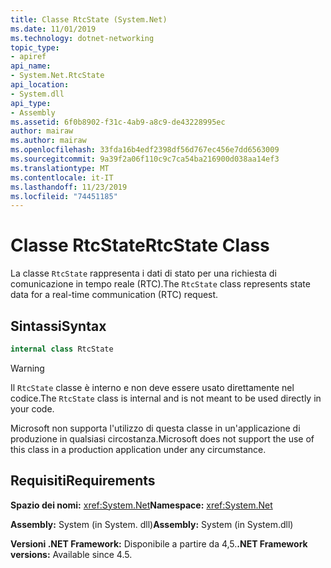 ```yaml
---
title: Classe RtcState (System.Net)
ms.date: 11/01/2019
ms.technology: dotnet-networking
topic_type:
- apiref
api_name:
- System.Net.RtcState
api_location:
- System.dll
api_type:
- Assembly
ms.assetid: 6f0b8902-f31c-4ab9-a8c9-de43228995ec
author: mairaw
ms.author: mairaw
ms.openlocfilehash: 33fda16b4edf2398df56d767ec456e7dd6563009
ms.sourcegitcommit: 9a39f2a06f110c9c7ca54ba216900d038aa14ef3
ms.translationtype: MT
ms.contentlocale: it-IT
ms.lasthandoff: 11/23/2019
ms.locfileid: "74451185"
---
```

# <a name="rtcstate-class"></a><span data-ttu-id="d90fd-102">Classe RtcState</span><span class="sxs-lookup"><span data-stu-id="d90fd-102">RtcState Class</span></span>

<span data-ttu-id="d90fd-103">La classe `RtcState` rappresenta i dati di stato per una richiesta di comunicazione in tempo reale (RTC).</span><span class="sxs-lookup"><span data-stu-id="d90fd-103">The `RtcState` class represents state data for a real-time communication (RTC) request.</span></span>

## <a name="syntax"></a><span data-ttu-id="d90fd-104">Sintassi</span><span class="sxs-lookup"><span data-stu-id="d90fd-104">Syntax</span></span>
  
```csharp  
internal class RtcState
```

> [!WARNING]
> <span data-ttu-id="d90fd-105">Il `RtcState` classe è interno e non deve essere usato direttamente nel codice.</span><span class="sxs-lookup"><span data-stu-id="d90fd-105">The `RtcState` class is internal and is not meant to be used directly in your code.</span></span>
> 
> <span data-ttu-id="d90fd-106">Microsoft non supporta l'utilizzo di questa classe in un'applicazione di produzione in qualsiasi circostanza.</span><span class="sxs-lookup"><span data-stu-id="d90fd-106">Microsoft does not support the use of this class in a production application under any circumstance.</span></span>

## <a name="requirements"></a><span data-ttu-id="d90fd-107">Requisiti</span><span class="sxs-lookup"><span data-stu-id="d90fd-107">Requirements</span></span>

<span data-ttu-id="d90fd-108">**Spazio dei nomi:** <xref:System.Net></span><span class="sxs-lookup"><span data-stu-id="d90fd-108">**Namespace:** <xref:System.Net></span></span>

<span data-ttu-id="d90fd-109">**Assembly:** System (in System. dll)</span><span class="sxs-lookup"><span data-stu-id="d90fd-109">**Assembly:** System (in System.dll)</span></span>

<span data-ttu-id="d90fd-110">**Versioni .NET Framework:** Disponibile a partire da 4,5.</span><span class="sxs-lookup"><span data-stu-id="d90fd-110">**.NET Framework versions:** Available since 4.5.</span></span>
